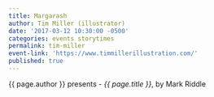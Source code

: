 ```yaml
---
title: Margarash
author: Tim Miller (illustrator)
date: '2017-03-12 10:30:00 -0500'
categories: events storytimes
permalink: tim-miller
event-link: 'https://www.timmillerillustration.com/'
published: true
---
```

{{ page.author }} presents - *{{ page.title }}*, by Mark Riddle
